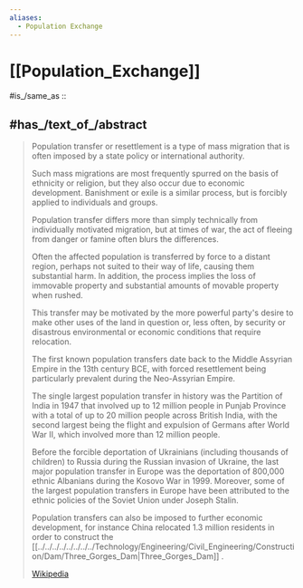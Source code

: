 ```yaml
---
aliases:
  - Population Exchange
---
```


# [[Population_Exchange]] 

#is_/same_as :: 

## #has_/text_of_/abstract 

> Population transfer or resettlement is a type of mass migration 
> that is often imposed by a state policy or international authority. 
> 
> Such mass migrations are most frequently spurred on the basis of ethnicity or religion, 
> but they also occur due to economic development. 
> Banishment or exile is a similar process, but is forcibly applied to individuals and groups. 
> 
> Population transfer differs more than simply technically from individually motivated migration, 
> but at times of war, the act of fleeing from danger or famine often blurs the differences.
>
> Often the affected population is transferred by force to a distant region, 
> perhaps not suited to their way of life, causing them substantial harm. 
> In addition, the process implies the loss of immovable property 
> and substantial amounts of movable property when rushed. 
> 
> This transfer may be motivated by the more powerful party's desire 
> to make other uses of the land in question or, less often, 
> by security or disastrous environmental or economic conditions that require relocation.
>
> The first known population transfers date back to the Middle Assyrian Empire 
> in the 13th century BCE, with forced resettlement being 
> particularly prevalent during the Neo-Assyrian Empire. 
> 
> The single largest population transfer in history was the Partition of India in 1947 
> that involved up to 12 million people in Punjab Province 
> with a total of up to 20 million people across British India, 
> with the second largest being the flight and expulsion of Germans after World War II, 
> which involved more than 12 million people.
>
> Before the forcible deportation of Ukrainians (including thousands of children) to Russia 
> during the Russian invasion of Ukraine, 
> the last major population transfer in Europe was the deportation of 800,000 ethnic Albanians 
> during the Kosovo War in 1999. 
> Moreover, some of the largest population transfers in Europe 
> have been attributed to the ethnic policies of the Soviet Union under Joseph Stalin.
>
> Population transfers can also be imposed to further economic development, 
> for instance China relocated 1.3 million residents in order to  construct  the [[../../../../../../../../Technology/Engineering/Civil_Engineering/Construction/Dam/Three_Gorges_Dam|Three_Gorges_Dam]] .
>
> [Wikipedia](https://en.wikipedia.org/wiki/Population%20transfer) 

